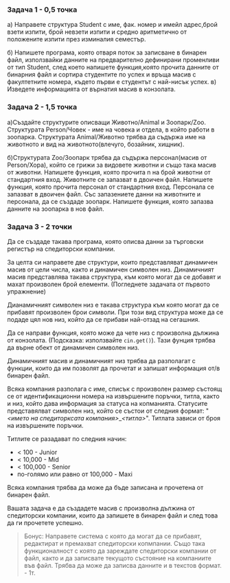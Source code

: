 ### Задача 1 - 0,5 точка

а) Направете структура Student с име, фак. номер и имейл адрес,брой взети изпити, брой невзети изпити
и средно аритметично от положените изпити през изминалия семестър.

б) Напишете програма, която oтвaря поток за записване в бинарен файл, използвайки данните на предварително
дефинирани променливи от тип Student, след което напишете функция,която прочита данните от бинарния файл
 и сортира студентите по успех и връща масив с факултетните номера, където първи е студентът с най-нисък успех.
 в) Изведете информацията от върнатия масив в конзолата.

### Задача 2 - 1,5 точка

а)Създайте структурите описващи Животно/Animal и Зоопарк/Zoo.
Структурата Person/Човек - име на човека и отдела, в който работи в зоопарка.
Структурата Animal/Животно трябва да съдържа име на животното и вид на животното(влечуго, бозайник, хищник).

б)Структурата Zoo/Зоопарк трябва да съдържа персонал(масив от Person/Хора), който се грижи за видовете животни
и също така масив от животни. Напишете функция, която прочита n на брой животни от стандартния вход.
Животните се запазват в двоичен файл. Напишете функция, която прочита персонал от стандартния вход.
Персонала се запазват в двоичен файл. Със запазениете данни на животните и персонала, да се създаде зоопарк.
Напишете функция, която запазва данните на зоопарка в нов файл.

### Задача 3 - 2 точки

Да се създаде такава програма, която описва данни за търговски регистър на спедиторски компании.

За целта си направете две структури, които представляват динамичен масив от цели числа, както и динамичен символен низ.
Динамичният масив представлява такава структура, към която могат да се добавят и махат произволен брой елементи. (Погледнете задачата от първото упражнение)

Дианамичният символен низ е такава структура към която могат да се прибавят произволен брои символи. При този вид структура може да се подаде
цял нов низ, който да се прибави най-отзад на сегашния.

Да се направи функция, която може да чете низ с произволна дължина от конзолата. (Подсказка: използвайте `cin.get()`). Тази фунция трябва да върне обект от динамичен символен низ.

Динамичният масив и динамичният низ трябва да разполагат с функции, които да им позволят да прочетат и запишат информация от/в бинарен файл.

Всяка компания разполага с име, списък с произволен размер състоящ се от идентификационни номера на извършените поръчки, титла, както и низ, който дава информация за статуса на копманията. Статусите представялват символен низ, който се състои от следния формат:
"*<името на спедиторксата компания>*_*<титла>*". Титлата зависи от броя на извършените поръчки.

Титлите се разадават по следния начин:

* < 100 - Junior
* < 10,000 - Mid
* < 100,000 - Senior
* по-голямо или равно от 100,000 - Maxi

Всяка компания трябва да може да бъде записана и прочетена от бинарен файл.

Вашата задача е да създадете масив с произволна дължина от спедиторски компании, които да запишете в бинарен файл
и след това да ги прочетете успешно.

> Бонус: Направете система с която да могат да се прибавят, редактират и премахват спедиторски копмпании. Също така функционалност
> с която да зареждате спедиторски компании от файл, както и да записвате текущото състояние на компаниите във файл. Трябва да може
> да записва данните и в текстов формат. - 1т.

